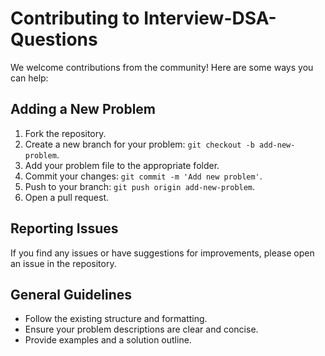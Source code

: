 # Contributing to Interview-DSA-Questions

We welcome contributions from the community! Here are some ways you can help:

## Adding a New Problem

1. Fork the repository.
2. Create a new branch for your problem: `git checkout -b add-new-problem`.
3. Add your problem file to the appropriate folder.
4. Commit your changes: `git commit -m 'Add new problem'`.
5. Push to your branch: `git push origin add-new-problem`.
6. Open a pull request.

## Reporting Issues

If you find any issues or have suggestions for improvements, please open an issue in the repository.

## General Guidelines

- Follow the existing structure and formatting.
- Ensure your problem descriptions are clear and concise.
- Provide examples and a solution outline.
